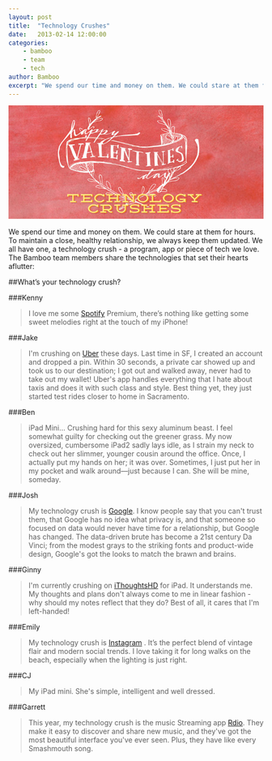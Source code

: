 ```yaml
---
layout: post
title:  "Technology Crushes"
date:   2013-02-14 12:00:00
categories:
    - bamboo 
    - team
    - tech
author: Bamboo
excerpt: "We spend our time and money on them. We could stare at them for hours. To maintain a close, healthy relationship, we always keep them updated. We all have one, a technology crush - a program, app or piece of tech we love. The Bamboo team members share the technologies that set their hearts aflutter."
---
```


![Technology Crushes](/images/posts/technology-crushes.jpg)

We spend our time and money on them. We could stare at them for hours. To maintain a close, healthy relationship, we always keep them updated. We all have one, a technology crush - a program, app or piece of tech we love. The Bamboo team members share the technologies that set their hearts aflutter:

##What’s your technology crush?

###Kenny
> I love me some [Spotify](http://spotify.com/) Premium, there’s nothing like getting some sweet melodies right at the touch of my iPhone!

###Jake
> I'm crushing on [Uber](http://uber.com/) these days. Last time in SF, I created an account and dropped a pin. Within 30 seconds, a private car showed up and took us to our destination; I got out and walked away, never had to take out my wallet! Uber's app handles everything that I hate about taxis and does it with such class and style. Best thing yet, they just started test rides closer to home in Sacramento.

###Ben
> iPad Mini… Crushing hard for this sexy aluminum beast. I feel somewhat guilty for checking out the greener grass. My now oversized, cumbersome iPad2 sadly lays idle, as I strain my neck to check out her slimmer, younger cousin around the office. Once, I actually put my hands on her; it was over. Sometimes, I just put her in my pocket and walk around—just because I can. She will be mine, someday.

###Josh
> My technology crush is [Google](http://google.com/). I know people say that you can't trust them, that Google has no idea what privacy is, and that someone so focused on data would never have time for a relationship, but Google has changed. The data-driven brute has become a 21st century Da Vinci; from the modest grays to the striking fonts and product-wide design, Google's got the looks to match the brawn and brains.

###Ginny
> I'm currently crushing on [iThoughtsHD](http://www.ithoughts.co.uk/iThoughtsHD/) for iPad. It understands me. My thoughts and plans don't always come to me in linear fashion - why should my notes reflect that they do? Best of all, it cares that I'm left-handed!

###Emily
> My technology crush is [Instagram](http://www.instagram.com/) . It’s the perfect blend of vintage flair and modern social trends. I love taking it for long walks on the beach, especially when the lighting is just right.

###CJ
> My iPad mini. She's simple, intelligent and well dressed.

###Garrett
> This year, my technology crush is the music Streaming app [Rdio](http://www.rdio.com/). They make it easy to discover and share new music, and they've got the most beautiful interface you've ever seen. Plus, they have like every Smashmouth song.